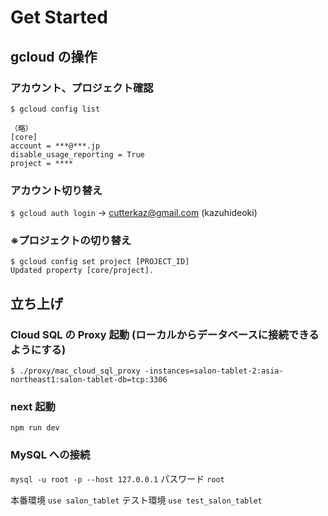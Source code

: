 # Get Started

## gcloud の操作

### アカウント、プロジェクト確認

```
$ gcloud config list

（略）
[core]
account = ***@***.jp
disable_usage_reporting = True
project = ****
```

### アカウント切り替え

`$ gcloud auth login` -> cutterkaz@gmail.com (kazuhideoki)

### ※プロジェクトの切り替え

```
$ gcloud config set project [PROJECT_ID]
Updated property [core/project].
```

## 立ち上げ

### Cloud SQL の Proxy 起動 (ローカルからデータベースに接続できるようにする)

`$ ./proxy/mac_cloud_sql_proxy -instances=salon-tablet-2:asia-northeast1:salon-tablet-db=tcp:3306`

### next 起動

`npm run dev`

### MySQL への接続

`mysql -u root -p --host 127.0.0.1`
パスワード `root`

本番環境 `use salon_tablet`
テスト環境 `use test_salon_tablet`
